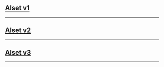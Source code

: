 ## [Alset v1](/alset/v1/index)
---
## [Alset v2](/alset/v2/index)
---
## [Alset v3](/alset/v3/index)
---
